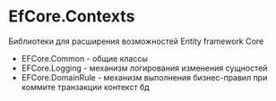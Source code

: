 # EfCore.Contexts
Библиотеки для расширения возможностей Entity framework Core
- EFCore.Common - общие классы
- EFCore.Logging - механизм логирования изменения сущностей
- EFCore.DomainRule - механизм выполнения бизнес-правил при коммите транзакции контекст бд

